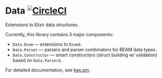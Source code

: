 # Data [![CircleCI](https://circleci.com/gh/well-ironed/data.svg?style=svg)](https://circleci.com/gh/well-ironed/data)

Extensions to Elixir data structures.

Currently, this library contains 3 major components:

 - `Data.Enum` — extensions to `Enum`s.
 - `Data.Parser` — parsers and parser combinators for BEAM data types.
 - `Data.Constructor` — smart constructors (struct building w/ validation)
   based on `Data.Parser`s.


For detailed documentation, see [hex.pm](https://hexdocs.pm/data/readme.html).

